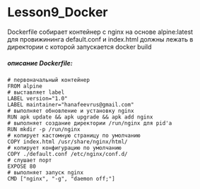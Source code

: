 # Lesson9_Docker        
Dockerfile собирает контейнер с nginx на основе alpine:latest       
для провижининга default.conf и index.html должны лежать в директории с которой запускается docker build        

##### описание Dockerfile:
    # первоначальный контейнер
    FROM alpine   
    # выставляет label
    LABEL version="1.0"   
    LABEL maintainer="hanafeevrus@gmail.com" 
    # выполняет обновление и установку nginx
    RUN apk update && apk upgrade && apk add nginx  
    # выполняет создание директории /run/nginx для pid'а
    RUN mkdir -p /run/nginx   
    # копирует кастомную страницу по умолчанию
    COPY index.html /usr/share/nginx/html/    
    # копирует конфигурацию по умолчанию
    COPY ./default.conf /etc/nginx/conf.d/
    # слушает порт
    EXPOSE 80   
    # выполняет запуск nginx
    CMD ["nginx", "-g", "daemon off;"]    
  
